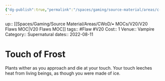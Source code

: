 ```yaml
---
{"dg-publish":true,"permalink":"/spaces/gaming/source-material/areas/c-wo-d/genre/vampire/v20/merits-and-flaws/touch-of-frost/","dgHomeLink":true,"dgPassFrontmatter":true}
---
```


up:: [[Spaces/Gaming/Source Material/Areas/CWoD/• MOCs/V20/V20 Flaws MOC|V20 Flaws MOC]]
tags:: #Flaw #V20 
Cost:: 1
Venue:: Vampire
Category:: Supernatural
dates:: 2022-08-11

# Touch of Frost

Plants wither as you approach and die at your touch. Your touch leeches heat from living beings, as though you were made of ice.